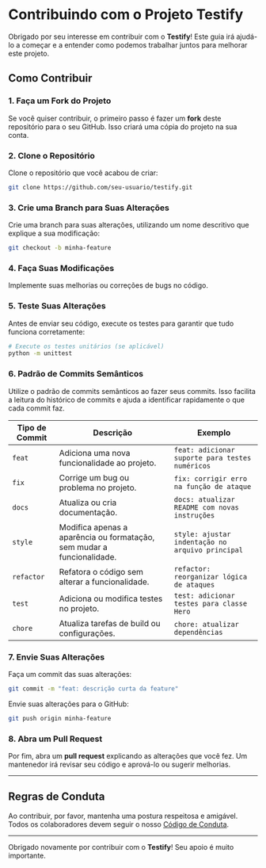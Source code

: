 
# Contribuindo com o Projeto Testify

Obrigado por seu interesse em contribuir com o **Testify**! Este guia irá ajudá-lo a começar e a entender como podemos trabalhar juntos para melhorar este projeto.

## Como Contribuir

### 1. Faça um Fork do Projeto

Se você quiser contribuir, o primeiro passo é fazer um **fork** deste repositório para o seu GitHub. Isso criará uma cópia do projeto na sua conta.

### 2. Clone o Repositório

Clone o repositório que você acabou de criar:

```bash
git clone https://github.com/seu-usuario/testify.git
```

### 3. Crie uma Branch para Suas Alterações

Crie uma branch para suas alterações, utilizando um nome descritivo que explique a sua modificação:

```bash
git checkout -b minha-feature
```

### 4. Faça Suas Modificações

Implemente suas melhorias ou correções de bugs no código.

### 5. Teste Suas Alterações

Antes de enviar seu código, execute os testes para garantir que tudo funciona corretamente:

```bash
# Execute os testes unitários (se aplicável)
python -m unittest
```

### 6. Padrão de Commits Semânticos

Utilize o padrão de commits semânticos ao fazer seus commits. Isso facilita a leitura do histórico de commits e ajuda a identificar rapidamente o que cada commit faz.

| Tipo de Commit | Descrição                                                            | Exemplo                                          |
| ---------------|----------------------------------------------------------------------|--------------------------------------------------|
| `feat`         | Adiciona uma nova funcionalidade ao projeto.                         | `feat: adicionar suporte para testes numéricos`  |
| `fix`          | Corrige um bug ou problema no projeto.                               | `fix: corrigir erro na função de ataque`         |
| `docs`         | Atualiza ou cria documentação.                                       | `docs: atualizar README com novas instruções`    |
| `style`        | Modifica apenas a aparência ou formatação, sem mudar a funcionalidade.| `style: ajustar indentação no arquivo principal` |
| `refactor`     | Refatora o código sem alterar a funcionalidade.                      | `refactor: reorganizar lógica de ataques`        |
| `test`         | Adiciona ou modifica testes no projeto.                              | `test: adicionar testes para classe Hero`        |
| `chore`        | Atualiza tarefas de build ou configurações.                          | `chore: atualizar dependências`                  |

### 7. Envie Suas Alterações

Faça um commit das suas alterações:

```bash
git commit -m "feat: descrição curta da feature"
```

Envie suas alterações para o GitHub:

```bash
git push origin minha-feature
```

### 8. Abra um Pull Request

Por fim, abra um **pull request** explicando as alterações que você fez. Um mantenedor irá revisar seu código e aprová-lo ou sugerir melhorias.

---

## Regras de Conduta

Ao contribuir, por favor, mantenha uma postura respeitosa e amigável. Todos os colaboradores devem seguir o nosso [Código de Conduta](./CODE_OF_CONDUCT.md).

---

Obrigado novamente por contribuir com o **Testify**! Seu apoio é muito importante.
